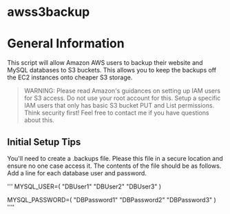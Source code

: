 # awss3backup

General Information
===================

This script will allow Amazon AWS users to backup their website and MySQL databases to S3 buckets. This allows you to keep the backups off the EC2 instances onto cheaper S3 storage.

<blockquote>WARNING: Please read Amazon's guidances on setting up IAM users for S3 access. Do not use your root account for this. Setup a specific IAM users that only has basic S3 bucket PUT and List permissions. Think security first! Feel free to contact me if you have questions about this.</blockquote>

Initial Setup Tips
------------------

You'll need to create a .backups file. Please this file in a secure location and ensure no one case access it. The contents of the file should be as follows. Add a line for each database user and password.

'''
MYSQL_USER=(
"DBUser1"
"DBUser2"
"DBUser3"
)

MYSQL_PASSWORD=(
"DBPassword1"
"DBPassword2"
"DBPassword3"
)
''''


